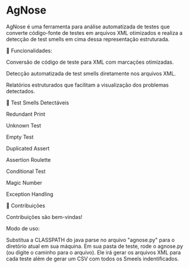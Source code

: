 # AgNose

AgNose é uma ferramenta para análise automatizada de testes que converte código-fonte de testes em arquivos XML otimizados e realiza a detecção de test smells em cima dessa representação estruturada.

🧠 Funcionalidades:

Conversão de código de teste para XML com marcações otimizadas.

Detecção automatizada de test smells diretamente nos arquivos XML.

Relatórios estruturados que facilitam a visualização dos problemas detectados.

🧪 Test Smells Detectáveis

Redundant Print

Unknown Test

Empty Test

Duplicated Assert

Assertion Roulette

Conditional Test

Magic Number

Exception Handling

🙌 Contribuições

Contribuições são bem-vindas!

Modo de uso: 

Substitua a CLASSPATH do java parse no arquivo "agnose.py" para o diretório atual em sua máquina.
Em sua pasta de teste, rode o agnose.py (ou digite o caminho para o arquivo). 
Ele irá gerar os arquivos XML para cada teste além de gerar um CSV com todos os Smeels indentificados.

